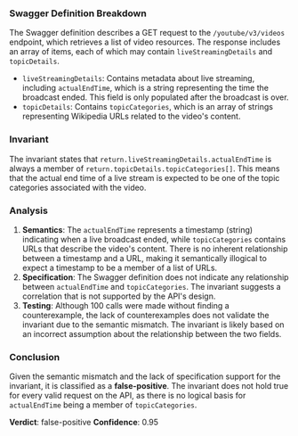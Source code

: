 ### Swagger Definition Breakdown
The Swagger definition describes a GET request to the `/youtube/v3/videos` endpoint, which retrieves a list of video resources. The response includes an array of items, each of which may contain `liveStreamingDetails` and `topicDetails`. 

- `liveStreamingDetails`: Contains metadata about live streaming, including `actualEndTime`, which is a string representing the time the broadcast ended. This field is only populated after the broadcast is over.
- `topicDetails`: Contains `topicCategories`, which is an array of strings representing Wikipedia URLs related to the video's content.

### Invariant
The invariant states that `return.liveStreamingDetails.actualEndTime` is always a member of `return.topicDetails.topicCategories[]`. This means that the actual end time of a live stream is expected to be one of the topic categories associated with the video.

### Analysis
1. **Semantics**: The `actualEndTime` represents a timestamp (string) indicating when a live broadcast ended, while `topicCategories` contains URLs that describe the video's content. There is no inherent relationship between a timestamp and a URL, making it semantically illogical to expect a timestamp to be a member of a list of URLs.
2. **Specification**: The Swagger definition does not indicate any relationship between `actualEndTime` and `topicCategories`. The invariant suggests a correlation that is not supported by the API's design.
3. **Testing**: Although 100 calls were made without finding a counterexample, the lack of counterexamples does not validate the invariant due to the semantic mismatch. The invariant is likely based on an incorrect assumption about the relationship between the two fields.

### Conclusion
Given the semantic mismatch and the lack of specification support for the invariant, it is classified as a **false-positive**. The invariant does not hold true for every valid request on the API, as there is no logical basis for `actualEndTime` being a member of `topicCategories`. 

**Verdict**: false-positive
**Confidence**: 0.95
